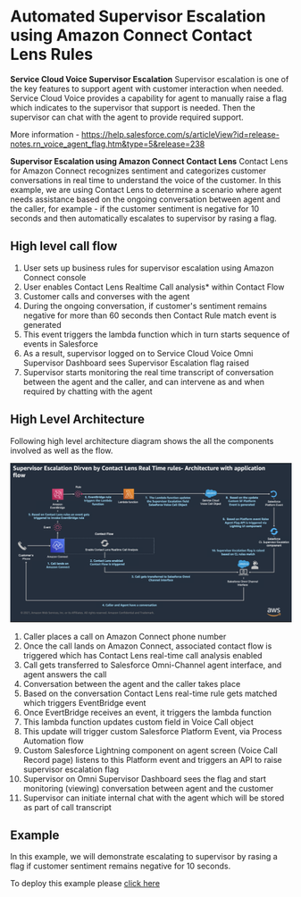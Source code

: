 # Automated Supervisor Escalation using Amazon Connect Contact Lens Rules

**Service Cloud Voice Supervisor Escalation** Supervisor escalation is one of the key features to support agent with customer interaction when needed. Service Cloud Voice provides a capability for agent to manually raise a flag which indicates to the supervisor that support is needed. Then the supervisor can chat with the agent to provide required support.

More information - https://help.salesforce.com/s/articleView?id=release-notes.rn_voice_agent_flag.htm&type=5&release=238

**Supervisor Escalation using Amazon Connect Contact Lens** Contact Lens for Amazon Connect recognizes sentiment and categorizes customer conversations in real time to understand the voice of the customer. In this example, we are using Contact Lens to determine a scenario where agent needs assistance based on the ongoing conversation between agent and the caller, for example - if the customer sentiment is negative for 10 seconds and then automatically escalates to supervisor by rasing a flag.

## High level call flow

1. User sets up business rules for supervisor escalation using Amazon Connect console
2. User enables Contact Lens Realtime Call analysis\* within Contact Flow
3. Customer calls and converses with the agent
4. During the ongoing conversation, if customer's sentiment remains negative for more than 60 seconds then Contact Rule match event is generated
5. This event triggers the lambda function which in turn starts sequence of events in Salesforce
6. As a result, supervisor logged on to Service Cloud Voice Omni Supervisor Dashboard sees Supervisor Escalation flag raised
7. Supervisor starts monitoring the real time transcript of conversation between the agent and the caller, and can intervene as and when required by chatting with the agent

## High Level Architecture

Following high level architecture diagram shows the all the components involved as well as the flow.

![CL Real Time Supervisor Escalation](Docs/cl_sup_escalation.png)

1. Caller places a call on Amazon Connect phone number
2. Once the call lands on Amazon Connect, associated contact flow is triggered which has Contact Lens real-time call analysis enabled
3. Call gets transferred to Salesforce Omni-Channel agent interface, and agent answers the call
4. Conversation between the agent and the caller takes place
5. Based on the conversation Contact Lens real-time rule gets matched which triggers EventBridge event
6. Once EvertBridge receives an event, it triggers the lambda function
7. This lambda function updates custom field in Voice Call object
8. This update will trigger custom Salesforce Platform Event, via Process Automation flow
9. Custom Salesforce Lightning component on agent screen (Voice Call Record page) listens to this Platform event and triggers an API to raise supervisor escalation flag
10. Supervisor on Omni Supervisor Dashboard sees the flag and start monitoring (viewing) conversation between agent and the customer
11. Supervisor can initiate internal chat with the agent which will be stored as part of call transcript

## Example

In this example, we will demonstrate escalating to supervisor by rasing a flag if customer sentiment remains negative for 10 seconds.

To deploy this example please [click here](Docs/deployment_aws.md)
